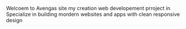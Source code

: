 Welcoem to Avengas site my creation web developement prroject in Specialize in building mordern websites and apps with clean responsive design 
